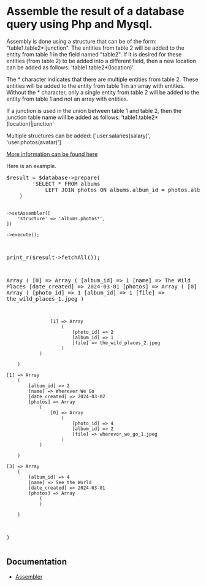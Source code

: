 
<h1>Assemble the result of a database query using Php and Mysql.</h1>
<p>Assembly is done using a structure that can be of the form: "table1.table2*|junction". The entities from table 2 will be added to the entity from table 1 in the field named "table2". If it is desired for these entities (from table 2) to be added into a different field, then a new location can be added as follows: 'table1.table2*(location)'.
</p>
<p>
	The * character indicates that there are multiple entities from table 2. These entities will be added to the entity from table 1 in an array with entities. Without the * character, only a single entity from table 2 will be added to the entity from table 1 and not an array with entities.
</p>
<p>
	If a junction is used in the union between table 1 and table 2, then the junction table name will be added as follows: 'table1.table2*(location)|junction'
</p>
<p>
	Multiple structures can be added: ['user.salaries(salary)', 'user.photos(avatar)']
</p>
<p>
	<a href="https://github.com/updatablejs/ujb/blob/main/docs/database/assembler.html">More information can be found here</a>
</p>

<p>Here is an example.</p>
<pre>
$result = $database->prepare(
		'SELECT * FROM albums 
			LEFT JOIN photos ON albums.album_id = photos.album_id'
	)
	
	->setAssembler([
		'structure' => 'albums.photos*',
	])

	->execute();

print_r($result->fetchAll());

Array
(
    [0] => Array
        (
            [album_id] => 1
            [name] => The Wild Places
            [date_created] => 2024-03-01
            [photos] => Array
                (
                    [0] => Array
                        (
                            [photo_id] => 1
                            [album_id] => 1
                            [file] => the_wild_places_1.jpeg
                        )

                    [1] => Array
                        (
                            [photo_id] => 2
                            [album_id] => 1
                            [file] => the_wild_places_2.jpeg
                        )
                )

        )

    [1] => Array
        (
            [album_id] => 2
            [name] => Wherever We Go
            [date_created] => 2024-03-02
            [photos] => Array
                (
                    [0] => Array
                        (
                            [photo_id] => 4
                            [album_id] => 2
                            [file] => wherever_we_go_1.jpeg
                        )
                )

        )

    [3] => Array
        (
            [album_id] => 4
            [name] => See the World
            [date_created] => 2024-03-01
            [photos] => Array
                (
                )

        )
)
</pre>

<h2>Documentation</h2>
 <ul>
  <li><a href="https://github.com/updatablejs/ujb/blob/main/docs/database/assembler.html">Assembler</a></li>
</ul>
